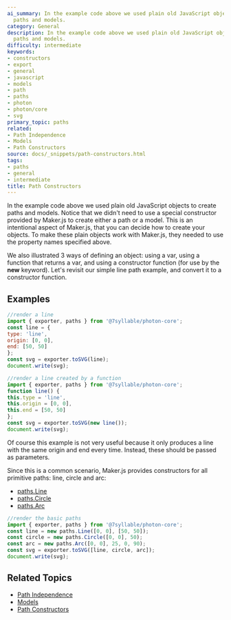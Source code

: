 ```yaml
---
ai_summary: In the example code above we used plain old JavaScript objects to create
  paths and models.
category: General
description: In the example code above we used plain old JavaScript objects to create
  paths and models.
difficulty: intermediate
keywords:
- constructors
- export
- general
- javascript
- models
- path
- paths
- photon
- photon/core
- svg
primary_topic: paths
related:
- Path Independence
- Models
- Path Constructors
source: docs/_snippets/path-constructors.html
tags:
- paths
- general
- intermediate
title: Path Constructors
---
```

In the example code above we used plain old JavaScript objects to create paths and models.
Notice that we didn't need to use a special constructor provided by Maker.js to create either a path or a model.
This is an intentional aspect of Maker.js, that you can decide how to create your objects.
To make these plain objects work with Maker.js, they needed to use the property names specified above.

We also illustrated 3 ways of defining an object: using a var, using a function that returns a var,
and using a constructor function (for use by the **new** keyword). Let's revisit our simple line path example,
and convert it to a constructor function.


## Examples

```javascript
//render a line
import { exporter, paths } from '@7syllable/photon-core';
const line = {
type: 'line',
origin: [0, 0],
end: [50, 50]
};
const svg = exporter.toSVG(line);
document.write(svg);
```
```javascript
//render a line created by a function
import { exporter, paths } from '@7syllable/photon-core';
function line() {
this.type = 'line',
this.origin = [0, 0],
this.end = [50, 50]
};
const svg = exporter.toSVG(new line());
document.write(svg);
```

Of course this example is not very useful because it only produces a line with the same origin and end every time.
Instead, these should be passed as parameters.

Since this is a common scenario, Maker.js provides constructors for all primitive paths: line, circle and arc:

* [paths.Line](/docs/api/classes/paths.line.md#constructor)
* [paths.Circle](/docs/api/classes/paths.circle.md#constructor)
* [paths.Arc](/docs/api/classes/paths.arc.md#constructor)

```javascript
//render the basic paths
import { exporter, paths } from '@7syllable/photon-core';
const line = new paths.Line([0, 0], [50, 50]);
const circle = new paths.Circle([0, 0], 50);
const arc = new paths.Arc([0, 0], 25, 0, 90);
const svg = exporter.toSVG([line, circle, arc]);
document.write(svg);
```

## Related Topics

- [Path Independence](../index.md)
- [Models](../index.md)
- [Path Constructors](../index.md)
